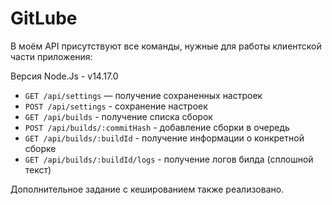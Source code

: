 # GitLube

В моём API присутствуют все команды, нужные для работы клиентской части приложения:

Версия Node.Js - v14.17.0

- `GET /api/settings` — получение сохраненных настроек
- `POST /api/settings` - cохранение настроек
- `GET /api/builds` - получение списка сборок
- `POST /api/builds/:commitHash` - добавление сборки в очередь
- `GET /api/builds/:buildId` - получение информации о конкретной сборке
- `GET /api/builds/:buildId/logs` - получение логов билда (сплошной текст)

Дополнительное задание с кешированием также реализовано.
